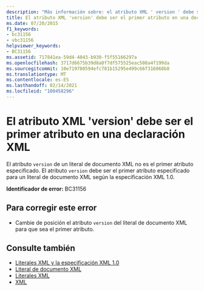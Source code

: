 ```yaml
---
description: "Más información sobre: el atributo XML ' version ' debe ser el primer atributo en la declaración XML"
title: El atributo XML 'version' debe ser el primer atributo en una declaración XML
ms.date: 07/20/2015
f1_keywords:
- bc31156
- vbc31156
helpviewer_keywords:
- BC31156
ms.assetid: 717841ea-59d4-4043-b930-f5f55166297a
ms.openlocfilehash: 3717d6675b39d8a0f7df575525eac508a4f199da
ms.sourcegitcommit: 10e719780594efc781b15295e499c66f316068b8
ms.translationtype: MT
ms.contentlocale: es-ES
ms.lasthandoff: 02/14/2021
ms.locfileid: "100458296"
---
```

# <a name="xml-attribute-version-must-be-the-first-attribute-in-xml-declaration"></a>El atributo XML 'version' debe ser el primer atributo en una declaración XML

El atributo `version` de un literal de documento XML no es el primer atributo especificado. El atributo `version` debe ser el primer atributo especificado para un literal de documento XML según la especificación XML 1.0.  
  
 **Identificador de error:** BC31156  
  
## <a name="to-correct-this-error"></a>Para corregir este error  
  
- Cambie de posición el atributo `version` del literal de documento XML para que sea el primer atributo.  
  
## <a name="see-also"></a>Consulte también

- [Literales XML y la especificación XML 1.0](../programming-guide/language-features/xml/xml-literals-and-the-xml-1-0-specification.md)
- [Literal de documento XML](../language-reference/xml-literals/xml-document-literal.md)
- [Literales XML](../language-reference/xml-literals/index.md)
- [XML](../programming-guide/language-features/xml/index.md)
